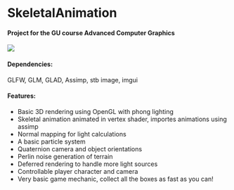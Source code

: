# SkeletalAnimation
#### Project for the GU course Advanced Computer Graphics
![](runanimation.gif)

#### Dependencies: 
GLFW, GLM, GLAD, Assimp, stb image, imgui

#### Features:
* Basic 3D rendering using OpenGL with phong lighting
* Skeletal animation animated in vertex shader, importes animations using assimp
* Normal mapping for light calculations
* A basic particle system
* Quaternion camera and object orientations
* Perlin noise generation of terrain
* Deferred rendering to handle more light sources
* Controllable player character and camera
* Very basic game mechanic, collect all the boxes as fast as you can!

